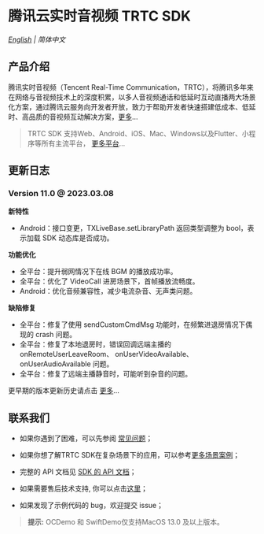 # 腾讯云实时音视频 TRTC SDK

_[English](README.md) | 简体中文_

## 产品介绍

腾讯实时音视频（Tencent Real-Time Communication，TRTC），将腾讯多年来在网络与音视频技术上的深度积累，以多人音视频通话和低延时互动直播两大场景化方案，通过腾讯云服务向开发者开放，致力于帮助开发者快速搭建低成本、低延时、高品质的音视频互动解决方案，[更多](https://cloud.tencent.com/document/product/647/16788)...

> TRTC SDK 支持Web、Android、iOS、Mac、Windows以及Flutter、小程序等所有主流平台， [更多平台](https://github.com/LiteAVSDK?q=TRTC_&type=all&sort=)...

## 更新日志
### Version 11.0 @ 2023.03.08

**新特性**
- Android：接口变更，TXLiveBase.setLibraryPath 返回类型调整为 bool，表示加载 SDK 动态库是否成功。

**功能优化**
- 全平台：提升弱网情况下在线 BGM 的播放成功率。
- 全平台：优化了 VideoCall 进房场景下，首帧播放流畅度。
- Android：优化音频兼容性，减少电流杂音、无声类问题。

**缺陷修复**
- 全平台：修复了使用 sendCustomCmdMsg 功能时，在频繁进退房情况下偶现的 crash 问题。
- 全平台：修复了本地退房时，错误回调远端主播的 onRemoteUserLeaveRoom、 onUserVideoAvailable、onUserAudioAvailable 问题。
- 全平台：修复了远端主播静音时，可能听到杂音的问题。

更早期的版本更新历史请点击  [更多](https://cloud.tencent.com/document/product/647/46907)...


## 联系我们
- 如果你遇到了困难，可以先参阅 [常见问题](https://cloud.tencent.com/document/product/647/43018)；

- 如果你想了解TRTC SDK在复杂场景下的应用，可以参考[更多场景案例](https://cloud.tencent.com/document/product/647/57486)；

- 完整的 API 文档见 [SDK 的 API 文档](https://cloud.tencent.com/document/product/647/32258)；
- 如果需要售后技术支持, 你可以点击[这里](https://cloud.tencent.com/document/product/647/19906)；
- 如果发现了示例代码的 bug，欢迎提交 issue；

>**提示:** 
> OCDemo 和 SwiftDemo仅支持MacOS 13.0 及以上版本。 